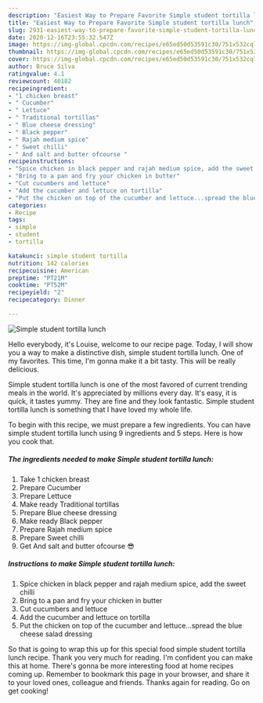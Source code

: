 ```yaml
---
description: "Easiest Way to Prepare Favorite Simple student tortilla lunch"
title: "Easiest Way to Prepare Favorite Simple student tortilla lunch"
slug: 2931-easiest-way-to-prepare-favorite-simple-student-tortilla-lunch
date: 2020-12-16T23:55:32.547Z
image: https://img-global.cpcdn.com/recipes/e65ed50d53591c30/751x532cq70/simple-student-tortilla-lunch-recipe-main-photo.jpg
thumbnail: https://img-global.cpcdn.com/recipes/e65ed50d53591c30/751x532cq70/simple-student-tortilla-lunch-recipe-main-photo.jpg
cover: https://img-global.cpcdn.com/recipes/e65ed50d53591c30/751x532cq70/simple-student-tortilla-lunch-recipe-main-photo.jpg
author: Bruce Silva
ratingvalue: 4.1
reviewcount: 40182
recipeingredient:
- "1 chicken breast"
- " Cucumber"
- " Lettuce"
- " Traditional tortillas"
- " Blue cheese dressing"
- " Black pepper"
- " Rajah medium spice"
- " Sweet chilli"
- " And salt and butter ofcourse "
recipeinstructions:
- "Spice chicken in black pepper and rajah medium spice, add the sweet chilli"
- "Bring to a pan and fry your chicken in butter"
- "Cut cucumbers and lettuce"
- "Add the cucumber and lettuce on tortilla"
- "Put the chicken on top of the cucumber and lettuce...spread the blue cheese salad dressing"
categories:
- Recipe
tags:
- simple
- student
- tortilla

katakunci: simple student tortilla 
nutrition: 142 calories
recipecuisine: American
preptime: "PT21M"
cooktime: "PT52M"
recipeyield: "2"
recipecategory: Dinner

---
```



![Simple student tortilla lunch](https://img-global.cpcdn.com/recipes/e65ed50d53591c30/751x532cq70/simple-student-tortilla-lunch-recipe-main-photo.jpg)

Hello everybody, it's Louise, welcome to our recipe page. Today, I will show you a way to make a distinctive dish, simple student tortilla lunch. One of my favorites. This time, I'm gonna make it a bit tasty. This will be really delicious.



Simple student tortilla lunch is one of the most favored of current trending meals in the world. It's appreciated by millions every day. It's easy, it is quick, it tastes yummy. They are fine and they look fantastic. Simple student tortilla lunch is something that I have loved my whole life.


To begin with this recipe, we must prepare a few ingredients. You can have simple student tortilla lunch using 9 ingredients and 5 steps. Here is how you cook that.

<!--inarticleads1-->

##### The ingredients needed to make Simple student tortilla lunch:

1. Take 1 chicken breast
1. Prepare  Cucumber
1. Prepare  Lettuce
1. Make ready  Traditional tortillas
1. Prepare  Blue cheese dressing
1. Make ready  Black pepper
1. Prepare  Rajah medium spice
1. Prepare  Sweet chilli
1. Get  And salt and butter ofcourse 😎




<!--inarticleads2-->

##### Instructions to make Simple student tortilla lunch:

1. Spice chicken in black pepper and rajah medium spice, add the sweet chilli
1. Bring to a pan and fry your chicken in butter
1. Cut cucumbers and lettuce
1. Add the cucumber and lettuce on tortilla
1. Put the chicken on top of the cucumber and lettuce...spread the blue cheese salad dressing




So that is going to wrap this up for this special food simple student tortilla lunch recipe. Thank you very much for reading. I'm confident you can make this at home. There's gonna be more interesting food at home recipes coming up. Remember to bookmark this page in your browser, and share it to your loved ones, colleague and friends. Thanks again for reading. Go on get cooking!
